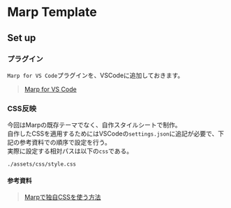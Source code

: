 # Marp Template

## Set up

### プラグイン
`Marp for VS Code`プラグインを、VSCodeに追加しておきます。
> <a href="https://marketplace.visualstudio.com/items?itemName=marp-team.marp-vscode" target="_blank">Marp for VS Code</a>


### CSS反映
今回はMarpの既存テーマでなく、自作スタイルシートで制作。<br />
自作したCSSを適用するためにはVSCodeの`settings.json`に追記が必要で、下記の参考資料での順序で設定を行う。<br />
実際に設定する相対パスは以下の`css`である。

```
./assets/css/style.css
```

#### 参考資料
> <a href="" target="_blank">Marpで独自CSSを使う方法</a>
